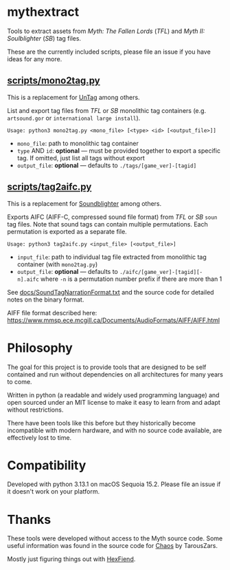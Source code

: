 # mythextract

Tools to extract assets from *Myth: The Fallen Lords* (*TFL*) and *Myth II: Soulblighter* (*SB*) tag files.

These are the currently included scripts, please file an issue if you have ideas for any more.

## [scripts/mono2tag.py](scripts/mono2tag.py)

This is a replacement for [UnTag](https://tain.totalcodex.net/items/show/untag-51-win) among others.

List and export tag files from *TFL* or *SB* monolithic tag containers (e.g. `artsound.gor` or `international large install`).

    Usage: python3 mono2tag.py <mono_file> [<type> <id> [<output_file>]]

* `mono_file`: path to monolithic tag container
* `type` AND `id`: **optional** — must be provided together to export a specific tag. If omitted, just list all tags without export
* `output_file`: **optional** — defaults to `./tags/[game_ver]-[tagid]`

## [scripts/tag2aifc.py](scripts/tag2aifc.py)

This is a replacement for [Soundblighter](https://tain.totalcodex.net/items/show/soundblighter-pc) among others.

Exports AIFC (AIFF-C, compressed sound file format) from *TFL* or *SB* `soun` tag files. Note that sound tags can contain multiple permutations. Each permutation is exported as a separate file.

    Usage: python3 tag2aifc.py <input_file> [<output_file>]

* `input_file`: path to individual tag file extracted from monolithic tag container (with `mono2tag.py`)
* `output_file`: **optional** — defaults to `./aifc/[game_ver]-[tagid][-n].aifc` where `-n` is a permutation number prefix if there are more than 1

See [docs/SoundTagNarrationFormat.txt](docs/SoundTagNarrationFormat.txt) and the source code for detailed notes on the binary format.

AIFF file format described here: https://www.mmsp.ece.mcgill.ca/Documents/AudioFormats/AIFF/AIFF.html

# Philosophy

The goal for this project is to provide tools that are designed to be self contained and run without dependencies on all architectures for many years to come.

Written in python (a readable and widely used programming language) and open sourced under an MIT license to make it easy to learn from and adapt without restrictions.

There have been tools like this before but they historically become incompatible with modern hardware, and with no source code available, are effectively lost to time.

# Compatibility

Developed with python 3.13.1 on macOS Sequoia 15.2. Please file an issue if it doesn't work on your platform.

# Thanks

These tools were developed without access to the Myth source code. Some useful information was found in the source code for [Chaos](https://tain.totalcodex.net/items/show/chaos-source) by TarousZars.

Mostly just figuring things out with [HexFiend](https://github.com/HexFiend/HexFiend).
